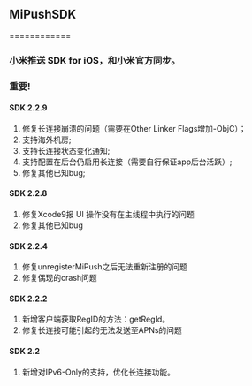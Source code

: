 ## MiPushSDK
============
### 小米推送 SDK for iOS，和小米官方同步。

### 重要!
#### SDK 2.2.9
1. 修复长连接崩溃的问题（需要在Other Linker Flags增加-ObjC）；
2. 支持海外机房;
3. 支持长连接状态变化通知;
4. 支持配置在后台仍启用长连接（需要自行保证app后台活跃）;
5. 修复其他已知bug;

#### SDK 2.2.8
1. 修复Xcode9报 UI 操作没有在主线程中执行的问题
2. 修复其他已知bug

#### SDK 2.2.4
1. 修复unregisterMiPush之后无法重新注册的问题
2. 修复偶现的crash问题

#### SDK 2.2.2
1. 新增客户端获取RegID的方法：getRegId。
2. 修复长连接可能引起的无法发送至APNs的问题

#### SDK 2.2
1. 新增对IPv6-Only的支持，优化长连接功能。